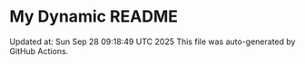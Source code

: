 # My Dynamic README
Updated at: Sun Sep 28 09:18:49 UTC 2025
This file was auto-generated by GitHub Actions.
